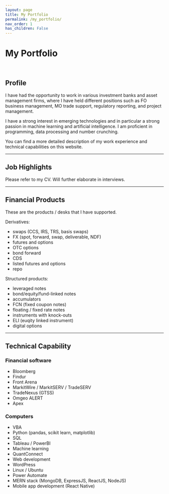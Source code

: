 ```yaml
---
layout: page
title: My Portfolio
permalink: /my_portfolio/
nav_order: 1
has_children: False
---
```


# My Portfolio

<br />

## Profile

I have had the opportunity to work in various investment banks and asset management firms, where I have held different positions such as FO business management, MO trade support, regulatory reporting, and project management.

I have a strong interest in emerging technologies and in particular a strong passion in machine learning and artificial intelligence. I am proficient in programming, data processing and number crunching.

You can find a more detailed description of my work experience and technical capabilities on this website.


---

## Job Highlights

Please refer to my CV. Will further elaborate in interviews.

---

## Financial Products

These are the products / desks that I have supported.

Derivatives:
- swaps (CCS, IRS, TRS, basis swaps)
- FX (spot, forward, swap, deliverable, NDF)
- futures and options
- OTC options
- bond forward
- CDS
- listed futures and options
- repo

Structured products:
- leveraged notes
- bond/equity/fund-linked notes
- accumulators
- FCN (fixed coupon notes)
- floating / fixed rate notes
- instruments with knock-outs
- ELI (euqity linked instrument)
- digital options

---

## Technical Capability

### Financial software

- Bloomberg
- Findur
- Front Arena
- MarkitWire / MarkitSERV / TradeSERV
- TradeNexus (GTSS)
- Omgeo ALERT
- Apex


### Computers

- VBA
- Python (pandas, scikit learn, matplotlib)
- SQL
- Tableau / PowerBI
- Machine learning
- QuantConnect
- Web development
- WordPress
- Linux / Ubuntu
- Power Automate
- MERN stack (MongoDB, ExpressJS, ReactJS, NodeJS)
- Mobile app development (React Native)